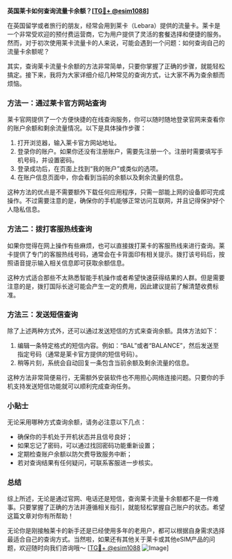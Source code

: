 **英国莱卡如何查询流量卡余额？[[TG💪+ @esim1088](https://t.me/s/esim1088)]**

在英国留学或者旅行的朋友，经常会用到莱卡（Lebara）提供的流量卡。莱卡是一个非常受欢迎的预付费运营商，它为用户提供了灵活的套餐选择和便捷的服务。然而，对于初次使用莱卡流量卡的人来说，可能会遇到一个问题：如何查询自己的流量卡余额呢？

其实，查询莱卡流量卡余额的方法非常简单，只要你掌握了正确的步骤，就能轻松搞定。接下来，我将为大家详细介绍几种常见的查询方式，让大家不再为查余额而烦恼。

### 方法一：通过莱卡官方网站查询

莱卡官网提供了一个方便快捷的在线查询服务，你可以随时随地登录官网来查看你的账户余额和剩余流量情况。以下是具体操作步骤：

1. 打开浏览器，输入莱卡官方网站地址。
2. 登录你的账户。如果你还没有注册账户，需要先注册一个。注册时需要填写手机号码，并设置密码。
3. 登录成功后，在页面上找到“我的账户”或类似的选项。
4. 在账户信息页面中，你会看到当前的余额以及剩余流量的信息。

这种方法的优点是不需要额外下载任何应用程序，只需一部能上网的设备即可完成操作。不过需要注意的是，确保你的手机能够正常访问互联网，并且记得保护好个人隐私信息。

### 方法二：拨打客服热线查询

如果你觉得在网上操作有些麻烦，也可以直接拨打莱卡的客服热线来进行查询。莱卡提供了专门的客服热线号码，通常会在卡背面印有相关提示。拨打该号码后，按照语音提示输入相关信息即可获取余额信息。

这种方式适合那些不太熟悉智能手机操作或者希望快速获得结果的人群。但是需要注意的是，拨打国际长途可能会产生一定的费用，因此建议提前了解清楚收费标准。

### 方法三：发送短信查询

除了上述两种方式外，还可以通过发送短信的方式来查询余额。具体方法如下：

1. 编辑一条特定格式的短信内容。例如：“BAL”或者“BALANCE”，然后发送至指定号码（通常是莱卡官方提供的短信号码）。
2. 稍等片刻，系统会自动回复一条包含当前余额及剩余流量的信息。

这种方法非常简便易行，无需额外安装软件也不用担心网络连接问题。只要你的手机支持发送短信功能就可以顺利完成查询任务。

### 小贴士

无论采用哪种方式查询余额，请务必注意以下几点：
- 确保你的手机处于开机状态并且信号良好；
- 如果忘记了密码，可以通过找回密码功能重新设置；
- 定期检查账户余额以防欠费导致服务中断；
- 若对查询结果有任何疑问，可联系客服进一步核实。

### 总结

综上所述，无论是通过官网、电话还是短信，查询莱卡流量卡余额都不是一件难事。只要掌握了正确的方法并遵循相关指引，就能轻松掌握自己账户的状态。希望这篇文章对你有所帮助！

无论你是刚接触莱卡的新手还是已经使用多年的老用户，都可以根据自身需求选择最适合自己的查询方式。当然啦，如果还有其他关于莱卡或其他eSIM产品的问题，欢迎随时向我们咨询哦～ [[TG💪+ @esim1088](https://t.me/s/esim1088) ![Image](https://i.postimg.cc/4NQfJmqS/Snipaste-2025-05-13-00-14-12.png)]